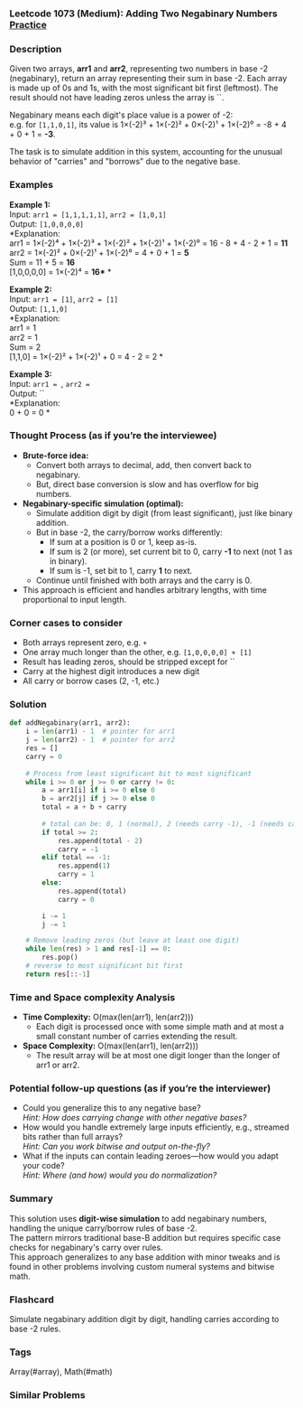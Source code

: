 ### Leetcode 1073 (Medium): Adding Two Negabinary Numbers [Practice](https://leetcode.com/problems/adding-two-negabinary-numbers)

### Description  
Given two arrays, **arr1** and **arr2**, representing two numbers in base -2 (negabinary), return an array representing their sum in base -2. Each array is made up of 0s and 1s, with the most significant bit first (leftmost). The result should not have leading zeros unless the array is ``.

Negabinary means each digit's place value is a power of -2:  
e.g. for `[1,1,0,1]`, its value is 1×(-2)³ + 1×(-2)² + 0×(-2)¹ + 1×(-2)⁰ = -8 + 4 + 0 + 1 = **-3**.

The task is to simulate addition in this system, accounting for the unusual behavior of "carries" and "borrows" due to the negative base.

### Examples  

**Example 1:**  
Input: `arr1 = [1,1,1,1,1]`, `arr2 = [1,0,1]`  
Output: `[1,0,0,0,0]`  
*Explanation:  
arr1 = 1×(-2)⁴ + 1×(-2)³ + 1×(-2)² + 1×(-2)¹ + 1×(-2)⁰ = 16 - 8 + 4 - 2 + 1 = **11**  
arr2 = 1×(-2)² + 0×(-2)¹ + 1×(-2)⁰ = 4 + 0 + 1 = **5**  
Sum = 11 + 5 = **16**  
[1,0,0,0,0] = 1×(-2)⁴ = **16\***
*

**Example 2:**  
Input: `arr1 = [1]`, `arr2 = [1]`  
Output: `[1,1,0]`  
*Explanation:  
arr1 = 1  
arr2 = 1  
Sum = 2  
[1,1,0] = 1×(-2)² + 1×(-2)¹ + 0 = 4 - 2 = 2
*

**Example 3:**  
Input: `arr1 = `, `arr2 = `  
Output: ``  
*Explanation:  
0 + 0 = 0
*

### Thought Process (as if you’re the interviewee)  

- **Brute-force idea:**  
  - Convert both arrays to decimal, add, then convert back to negabinary.
  - But, direct base conversion is slow and has overflow for big numbers.
- **Negabinary-specific simulation (optimal):**  
  - Simulate addition digit by digit (from least significant), just like binary addition.
  - But in base -2, the carry/borrow works differently:
    - If sum at a position is 0 or 1, keep as-is.
    - If sum is 2 (or more), set current bit to 0, carry **-1** to next (not 1 as in binary).
    - If sum is -1, set bit to 1, carry **1** to next.
  - Continue until finished with both arrays and the carry is 0.
- This approach is efficient and handles arbitrary lengths, with time proportional to input length.

### Corner cases to consider  
- Both arrays represent zero, e.g. ` + `
- One array much longer than the other, e.g. `[1,0,0,0,0] + [1]`
- Result has leading zeros, should be stripped except for ``
- Carry at the highest digit introduces a new digit
- All carry or borrow cases (2, -1, etc.)

### Solution

```python
def addNegabinary(arr1, arr2):
    i = len(arr1) - 1  # pointer for arr1
    j = len(arr2) - 1  # pointer for arr2
    res = []
    carry = 0
    
    # Process from least significant bit to most significant
    while i >= 0 or j >= 0 or carry != 0:
        a = arr1[i] if i >= 0 else 0
        b = arr2[j] if j >= 0 else 0
        total = a + b + carry
        
        # total can be: 0, 1 (normal), 2 (needs carry -1), -1 (needs carry 1)
        if total >= 2:
            res.append(total - 2)
            carry = -1
        elif total == -1:
            res.append(1)
            carry = 1
        else:
            res.append(total)
            carry = 0

        i -= 1
        j -= 1

    # Remove leading zeros (but leave at least one digit)
    while len(res) > 1 and res[-1] == 0:
        res.pop()
    # reverse to most significant bit first
    return res[::-1]
```

### Time and Space complexity Analysis  

- **Time Complexity:** O(max(len(arr1), len(arr2)))  
  - Each digit is processed once with some simple math and at most a small constant number of carries extending the result.
- **Space Complexity:** O(max(len(arr1), len(arr2)))  
  - The result array will be at most one digit longer than the longer of arr1 or arr2.

### Potential follow-up questions (as if you’re the interviewer)  

- Could you generalize this to any negative base?  
  *Hint: How does carrying change with other negative bases?*
- How would you handle extremely large inputs efficiently, e.g., streamed bits rather than full arrays?  
  *Hint: Can you work bitwise and output on-the-fly?*
- What if the inputs can contain leading zeroes—how would you adapt your code?  
  *Hint: Where (and how) would you do normalization?*

### Summary
This solution uses **digit-wise simulation** to add negabinary numbers, handling the unique carry/borrow rules of base -2.  
The pattern mirrors traditional base-B addition but requires specific case checks for negabinary's carry over rules.  
This approach generalizes to any base addition with minor tweaks and is found in other problems involving custom numeral systems and bitwise math.


### Flashcard
Simulate negabinary addition digit by digit, handling carries according to base -2 rules.

### Tags
Array(#array), Math(#math)

### Similar Problems
